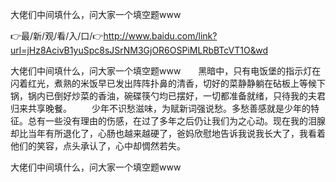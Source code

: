 大佬们中间填什么，问大家一个填空题www

👉最/新/观/看/入/口/👉http://www.baidu.com/link?url=jHz8AcivB1yuSpc8sJSrNM3GjOR6OSPiMLRbBTcVT1O&wd

大佬们中间填什么，问大家一个填空题www　　黑暗中，只有电饭堡的指示灯在闪着红光，煮熟的米饭早已发出阵阵扑鼻的清香，切好的菜静静躺在砧板上等候下锅，锅内已倒好炒菜的香油，碗碟筷勺均已摆好，一切都准备就绪，只待我的夫君归来共享晚餐。
　　少年不识愁滋味，为赋新词强说愁。多愁善感就是少年的特征。总有一些没有理由的伤感，在过了多年之后仍让我们为之心动。现在我的泪腺却比当年有所退化了，心肠也越来越硬了，爸妈欣慰地告诉我说我长大了，我看着他们的笑容，点头承认了，心中却惆然若失。


大佬们中间填什么，问大家一个填空题www
